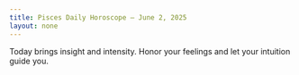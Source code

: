 ```yaml
---
title: Pisces Daily Horoscope – June 2, 2025
layout: none
---
```


Today brings insight and intensity. Honor your feelings and let your intuition guide you.
